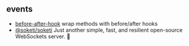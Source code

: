 ## events

- [before-after-hook](https://github.com/gr2m/before-after-hook) wrap methods with before/after hooks
- [@soketi/soketi](https://github.com/soketi/soketi) Just another simple, fast, and resilient open-source WebSockets server. 📣